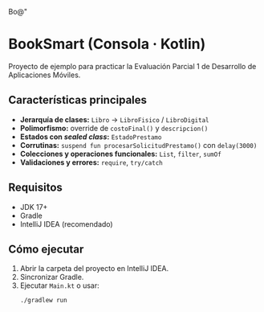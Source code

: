 Bo@"
# BookSmart (Consola · Kotlin)

Proyecto de ejemplo para practicar la Evaluación Parcial 1 de Desarrollo de Aplicaciones Móviles.

## Características principales
- **Jerarquía de clases:** `Libro` → `LibroFisico` / `LibroDigital`
- **Polimorfismo:** override de `costoFinal()` y `descripcion()`
- **Estados con _sealed class_:** `EstadoPrestamo`
- **Corrutinas:** `suspend fun procesarSolicitudPrestamo()` con `delay(3000)`
- **Colecciones y operaciones funcionales:** `List`, `filter`, `sumOf`
- **Validaciones y errores:** `require`, `try/catch`

## Requisitos
- JDK 17+
- Gradle
- IntelliJ IDEA (recomendado)

## Cómo ejecutar
1. Abrir la carpeta del proyecto en IntelliJ IDEA.
2. Sincronizar Gradle.
3. Ejecutar `Main.kt` o usar:
   ```bash
   ./gradlew run


